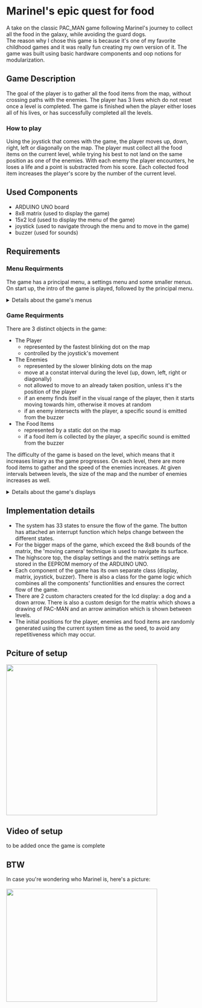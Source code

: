 # Marinel's epic quest for food
 A take on the classic PAC_MAN game following Marinel's journey to collect all the food in the galaxy, while avoiding the guard dogs. 
 <br />
 The reason why I chose this game is because it's one of my favorite childhood games and it was really fun creating my own version of it. The game was built using basic hardware components and oop notions for modularization.
 
## Game Description
 The goal of the player is to gather all the food items from the map, without crossing paths with the enemies. The player has 3 lives which do not reset once a level is completed. The game is finished when the player either loses all of his lives, or has successfully completed all the levels.
 
### How to play
 Using the joystick that comes with the game, the player moves up, down, right, left or diagonally on the map. The player must collect all the food items on the current level, while trying his best to not land on the same position as one of the enemies. With each enemy the player encounters, he loses a life and a point is substracted from his score. Each collected food item increases the player's score by the number of the current level.

## Used Components
 - ARDUINO UNO board
 - 8x8 matrix (used to display the game)
 - 15x2 lcd (used to display the menu of the game)
 - joystick (used to navigate through the menu and to move in the game)
 - buzzer (used for sounds)
 
## Requirements
### Menu Requirments
 The game has a principal menu, a settings menu and some smaller menus. On start up, the intro of the game is played, followed by the principal menu.

<details>
 <summary>Details about the game's menus</summary>
 <h4>Principal Menu</h4>
 Characteristics:
 <br/>
 <br/>
 <ul>
  <li>shown right after the intro or after the game has ended</li>
 </ul>
 
 Sections:
  - Start Game => starts the game at the initial level set by the player
  - Highscore => shows highscore board 
  - Settings => goes into the settings menu of the game
  - About => shows details about the game

 Motions:
  - scrolling through the options is accomplished using the X axis of the joystick
  - accesing one of the options is done using the button of the joystick
 
 #### Highscore
 Characteristics:
  - accessed via click from the principal menu
  - the top highscores are updated after every game, if the score of the player is higher than at least the last highscore in the top
  - the top highscores (player name + score) are stored in the memory

 Sections:
  - Top 5 Highscores => player name + score shown in descending order
  - Back => goes back to the principal menu

 Motions:
  - scrolling through the values is accomplished using the X axis of the joystick
  - a button press has effect only when pressed on the "Back" option
  
#### Settings Menu
 Characteristics:
  - accessed via click from the principal menu
  - each settings has its own specific step with which the value is modified
  
 Sections:  
  - Start Level => sets the initial level from which the game to start playing (step: 1)
  - Contrast => sets the contrast value for the lcd display (step: 5)
  - Brightness => sets the brightness value for the lcd display (step: 10)
  - Intensity => sets the intensity of the matrix's leds (step: 1)
  - Sound => sets whether the sound is on or off
  - Res Highscore => goes into the reset highscore menu
  - Back => goes back to the principal menu

 Motions:
  - scrolling through the options is accomplished using the X axis of the joystick
  - scroolling through the values for each setting is accomplished using the X axis of the joystick
  - accesing one of the options is done using the button of the joystick

### Reset Highscore
 Characteristics:
  - accessed via click from the settings menu
  
 Sections:  
  - No => goes back to the settings menu (nothing happenes)
  - Yes => resets the highscore top (deletes the stored values) and goes back to the settings menu

 Motions:
  - scrolling through the options is accomplished using the Y axis of the joystick
  - accesing one of the options is done using the button of the joystick

#### About
 Characteristics:
  - accessed via click from the principal menu
  - each section starts scrolling once its selected

 Sections:
  - Game Name
  - Creator Name
  - Github => the github link where the game's repository can be found
  - Back => goes back to the principal menu
 
 Motions:
  - scrolling through the options is accomplished using the X axis of the joystick
  - a button press has effect only when pressed on the "Back" option

#### Pause Game Menu
 Characteristics:
  - accessed via click while in game
  - the game freezes in its current state

 Sections:
  - Resume => resumes the current game
  - Exit => goes back to the principal menu (all the progress is lost)

 Motions:
  - scrolling through the options is accomplished using the Y axis of the joystick
  - accesing one of the options is done using the button of the joystick

#### Enter Name Menu
 Characteristics:
  - accessed when the highscore is beaten by the player
  - only players that beat the highscore are asked to enter their names in order to update the highscore top 
  - the name must have maximum 8 characters

 Sections:
  - Keyboard => displays all the possible characters which may go into the name
  - Delete => deletes the last charcater of the name
  - Done => saves the chosen name, updates the highscore top and moves to the end game menu

 Motions:
  - scrolling through the options is accomplished using the X axis of the joystick
  - scrolling through the characters of the keyboard is accomplished using both the X and Y axis of the joystick
  - selecting one of the characters from the keyboard is done using the button of the joystick
  - accesing one of the options is done using the button of the joystick

#### End Game Menu
 Characteristics:
  - accessed when the player has either lost, or won the game

 Sections:
  - Restart => restarts the game from the initial level
  - Exit => goes back to the principal menu

 Motions:
  - scrolling through the options is accomplished using the Y axis of the joystick
  - accesing one of the options is done using the button of the joystick
</details>

### Game Requirments
 There are 3 distinct objects in the game:
  - The Player 
    - represented by the fastest blinking dot on the map
    - controlled by the joystick's movement
  - The Enemies 
    - represented by the slower blinking dots on the map
    - move at a constat interval during the level (up, down, left, right or diagonally)
    - not allowed to move to an already taken position, unless it's the position of the player
    - if an enemy finds itself in the visual range of the player, then it starts moving towards him, otherwise it moves at random
    - if an enemy intersects with the player, a specific sound is emitted from the buzzer
  - The Food Items
    - represented by a static dot on the map
    - if a food item is collected by the player, a specific sound is emitted from the buzzer

 The difficulty of the game is based on the level, which means that it increases liniary as the game progresses. On each level, there are more food items to gather and the speed of the enemies increases. At given intervals between levels, the size of the map and the number of enemies increases as well. 

<details>
 <summary>Details about the game's displays</summary>
 <h4>Intro Display</h4>
 Characteristics:
 <br/>
 <br/>
 <ul>
  <li>plays at the begining of the game</li>
  <li>nothings happenes during this part if the joystick moves</li>
  <li>skipping this part is done by pressing the button of the joystick</li>
 </ul>
 
#### Start Game Display
 Characteristics:
  - shown at the begining of each game to prepare the player for the start of the game
  - buzzer plays a song while the screen is shown
  - nothings happenes during this part if the joystick moves or if the button is pressed

#### In Game Display
 Characteristics:
  - shows the level, number of lives and socore of the player
  - updates when either the score, or the number of lives changes
  - the joystick movements control the movement of the player on the matrix
  - the press of the button pauses the game and enteres the puase game menu

#### Won Game Display / Lost Game Display
 Characteristics:
  - shows corresponding message for the player
  - nothings happenes during this part if the joystick moves
  - skipping this part is done by pressing the button of the joystick

#### Statisctics Display
 Characteristics:
  - shows the statistics of the game (lives remaining + score obtained)
  - nothings happenes during this part if the joystick moves
  - skipping this part is done by pressing the button of the joystick

#### Beat Highscore Display
 Characteristics:
  - shown when the player has beaten the highscore to anounce him of his accomplishment
  - shows corresponding message
  - informs the player to enter his name and about the name restrictions
  - nothings happenes during this part if the joystick moves
  - skipping this part is done by pressing the button of the joystick
</details>

## Implementation details
 - The system has 33 states to ensure the flow of the game. The button has attached an interrupt function which helps change between the different states.
 - For the bigger maps of the game, which exceed the 8x8 bounds of the matrix, the 'moving camera' technique is used to navigate its surface.
 - The highscore top, the display settings and the matrix settings are stored in the EEPROM memory of the ARDUINO UNO.
 - Each component of the game has its own separate class (display, matrix, joystick, buzzer). There is also a class for the game logic which combines all the components' functionlities and ensures the correct flow of the game.
 - There are 2 custom characters created for the lcd display: a dog and a down arrow. There is also a custom design for the matrix which shows a drawing of PAC-MAN and an arrow animation which is shown between levels.
 - The initial positions for the player, enemies and food items are randomly generated using the current system time as the seed, to avoid any repetitiveness which may occur.
 

## Pciture of setup
<img src="https://user-images.githubusercontent.com/62221313/146199540-f3c28b32-d60d-4e60-9280-0f0152c128d4.jpeg" width="400" height="400" />

## Video of setup
to be added once the game is complete

## BTW
In case you're wondering who Marinel is, here's a picture:
<br/>
<br/>
<img src="https://user-images.githubusercontent.com/62221313/145267826-f689cb21-f235-435f-a546-14fdef400233.jpeg" width="400" height="300" />
